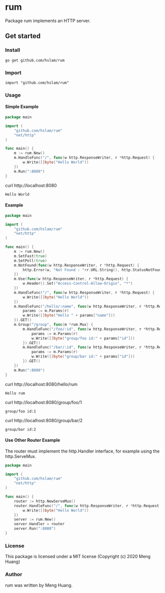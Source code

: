 # rum
Package rum implements an HTTP server.

## Get started

### Install
```
go get github.com/hslam/rum
```
### Import
```
import "github.com/hslam/rum"
```

### Usage
#### Simple Example
```go
package main

import (
	"github.com/hslam/rum"
	"net/http"
)

func main() {
	m := rum.New()
	m.HandleFunc("/", func(w http.ResponseWriter, r *http.Request) {
		w.Write([]byte("Hello World"))
	})
	m.Run(":8080")
}
```

curl http://localhost:8080
```
Hello World
```

#### Example
```go
package main

import (
	"github.com/hslam/rum"
	"net/http"
)

func main() {
	m := rum.New()
	m.SetFast(true)
	m.SetPoll(true)
	m.NotFound(func(w http.ResponseWriter, r *http.Request) {
		http.Error(w, "Not Found : "+r.URL.String(), http.StatusNotFound)
	})
	m.Use(func(w http.ResponseWriter, r *http.Request) {
		w.Header().Set("Access-Control-Allow-Origin", "*")
	})
	m.HandleFunc("/", func(w http.ResponseWriter, r *http.Request) {
		w.Write([]byte("Hello World"))
	})
	m.HandleFunc("/hello/:name", func(w http.ResponseWriter, r *http.Request) {
		params := m.Params(r)
		w.Write([]byte("Hello " + params["name"]))
	}).GET()
	m.Group("/group", func(m *rum.Mux) {
		m.HandleFunc("/foo/:id", func(w http.ResponseWriter, r *http.Request) {
			params := m.Params(r)
			w.Write([]byte("group/foo id:" + params["id"]))
		}).GET()
		m.HandleFunc("/bar/:id", func(w http.ResponseWriter, r *http.Request) {
			params := m.Params(r)
			w.Write([]byte("group/bar id:" + params["id"]))
		}).GET()
	})
	m.Run(":8080")
}
```

curl http://localhost:8080/hello/rum
```
Hello rum
```

curl http://localhost:8080/group/foo/1
```
group/foo id:1
```

curl http://localhost:8080/group/bar/2
```
group/bar id:2
```

#### Use Other Router Example
The router must implement the http.Handler interface, for example using the http.ServeMux.
```go
package main

import (
	"github.com/hslam/rum"
	"net/http"
)

func main() {
	router := http.NewServeMux()
	router.HandleFunc("/", func(w http.ResponseWriter, r *http.Request) {
		w.Write([]byte("Hello World"))
	})
	server := rum.New()
	server.Handler = router
	server.Run(":8080")
}
```

### License
This package is licensed under a MIT license (Copyright (c) 2020 Meng Huang)


### Author
rum was written by Meng Huang.


